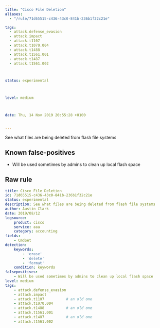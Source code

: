 ```yaml
---
title: "Cisco File Deletion"
aliases:
  - "/rule/71d65515-c436-43c0-841b-236b1f32c21e"

tags:
  - attack.defense_evasion
  - attack.impact
  - attack.t1107
  - attack.t1070.004
  - attack.t1488
  - attack.t1561.001
  - attack.t1487
  - attack.t1561.002



status: experimental



level: medium



date: Thu, 14 Nov 2019 20:55:28 +0100


---
```


See what files are being deleted from flash file systems

<!--more-->


## Known false-positives

* Will be used sometimes by admins to clean up local flash space




## Raw rule
```yaml
title: Cisco File Deletion
id: 71d65515-c436-43c0-841b-236b1f32c21e
status: experimental
description: See what files are being deleted from flash file systems
author: Austin Clark
date: 2019/08/12
logsource:
    product: cisco
    service: aaa
    category: accounting
fields:
    - CmdSet
detection:
    keywords:
        - 'erase'
        - 'delete'
        - 'format'
    condition: keywords
falsepositives:
    - Will be used sometimes by admins to clean up local flash space
level: medium
tags:
    - attack.defense_evasion
    - attack.impact
    - attack.t1107          # an old one
    - attack.t1070.004
    - attack.t1488          # an old one
    - attack.t1561.001
    - attack.t1487          # an old one
    - attack.t1561.002
```
